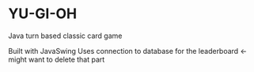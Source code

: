 # YU-GI-OH
Java turn based classic card game

Built with JavaSwing
Uses connection to database for the leaderboard <- might want to delete that part 
